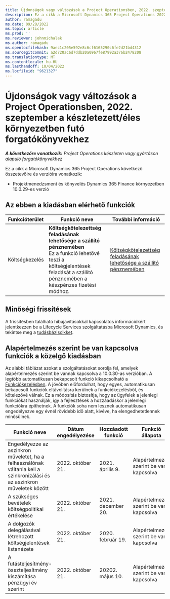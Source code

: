 ```yaml
---
title: Újdonságok vagy változások a Project Operationsben, 2022. szeptember a készletezett/éles környezetben futó forgatókönyvekhez
description: Ez a cikk a Microsoft Dynamics 365 Project Operations 2022. szeptemberi kiadásában elérhető minőségi frissítésekről nyújt tájékoztatást a készleten/éles környezetben üzembe helyezett forgatókönyvekhez.
author: ramagadu
ms.date: 09/28/2022
ms.topic: article
ms.prod: ''
ms.reviewer: johnmichalak
ms.author: ramagadu
ms.openlocfilehash: 9aec1c205e592e8c6cf6165290c6fe2d21bd4312
ms.sourcegitcommit: a2d720ac6d7ddb20a0967fe87992a376b2478208
ms.translationtype: MT
ms.contentlocale: hu-HU
ms.lasthandoff: 10/04/2022
ms.locfileid: "9621327"
---
```

# <a name="whats-new-or-changed-in-project-operations-september-2022-for-stockedproduction-based-scenarios"></a>Újdonságok vagy változások a Project Operationsben, 2022. szeptember a készletezett/éles környezetben futó forgatókönyvekhez

_**A következőre vonatkozik:** Project Operations készleten vagy gyártáson alapuló forgatókönyvekhez_

Ez a cikk a Microsoft Dynamics 365 Project Operations következő összetevőire és verzióira vonatkozik:

- Projektmenedzsment és könyvelés Dynamics 365 Finance környezetben 10.0.29-es verzió

## <a name="features-included-in-this-release"></a>Az ebben a kiadásban elérhető funkciók

| Funkcióterület | Funkció neve | További információ |
| --- | --- | --- |
| Költségkezelés | **Költségkötelezettség feladásának lehetősége a szállító pénznemében**<br>Ez a funkció lehetővé teszi a költségjelentések feladását a szállító pénznemében a készpénzes fizetési módhoz. | [Költségkötelezettség feladásának lehetősége a szállító pénznemében](/dynamics365/project-operations/expense/posting-expense-reports#enable-the-ability-to-post-expense-liability-in-vendor-currency-for-cash-payment-method-feature) |

## <a name="quality-updates"></a>Minőségi frissítések

A frissítésben található hibajavításokkal kapcsolatos információkért jelentkezzen be a Lifecycle Services szolgáltatásba Microsoft Dynamics, és tekintse meg a [tudásbáziscikket](https://fix.lcs.dynamics.com/Issue/Details?bugId=726559).

## <a name="features-turned-on-by-default-in-upcoming-release"></a>Alapértelmezés szerint be van kapcsolva funkciók a közelgő kiadásban

Az alábbi táblázat azokat a szolgáltatásokat sorolja fel, amelyek alapértelmezés szerint be vannak kapcsolva a 10.0.30-as verzióban. A legtöbb automatikusan bekapcsolt funkció kikapcsolható a [Funkciókezelésben](/dynamics365/fin-ops-core/fin-ops/get-started/feature-management/feature-management-overview). A jövőben előfordulhat, hogy egyes, automatikusan bekapcsolt funkciók eltávolításra kerülnek a funkciókezelésből, és kötelezővé válnak. Ez a módosítás biztosítja, hogy az ügyfelek a jelenlegi funkciókat használják, így a fejlesztések a hozzáadáskor a jelenlegi funkciókra építhetnek. A funkciók soha nem lesznek automatikusan engedélyezve egy évnél rövidebb idő alatt, kivéve, ha elengedhetetlennek minősülnek.

| Funkció neve | Dátum engedélyezése | Hozzáadott funkció | Funkció állapota | Modul |
| --- | --- | --- |--- |--- |
| Engedélyezze az aszinkron műveletet, ha a felhasználónak váltania kell a szinkronizálási és az aszinkron műveletek között | 2022. október 21. | 2021. április 9. | Alapértelmezés szerint be van kapcsolva | Költségkezelés |
| A szükséges bevételek költségpolitikai értékelése | 2022. október 21. | 2021. december 20. | Alapértelmezés szerint be van kapcsolva | Költségkezelés |
| A dolgozók delegálásával létrehozott költségjelentések listanézete | 2022. október 21. | 2020. február 19. | Alapértelmezés szerint be van kapcsolva | Költségkezelés |
| A futásteljesítmény-összteljesítmény kiszámítása pénzügyi év szerint | 2022. október 21. | 20202. május 10. | Alapértelmezés szerint be van kapcsolva | Költségkezelés |
